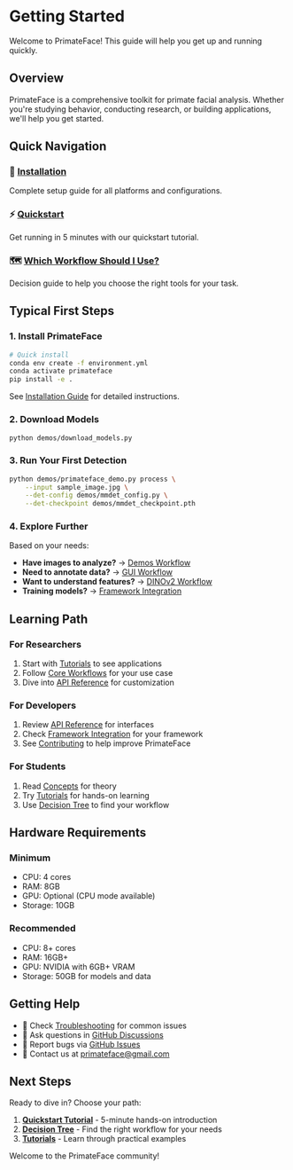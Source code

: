 # Getting Started

Welcome to PrimateFace! This guide will help you get up and running quickly.

## Overview

PrimateFace is a comprehensive toolkit for primate facial analysis. Whether you're studying behavior, conducting research, or building applications, we'll help you get started.

## Quick Navigation

### 🚀 [Installation](../installation/)
Complete setup guide for all platforms and configurations.

### ⚡ [Quickstart](./quickstart/)
Get running in 5 minutes with our quickstart tutorial.

### 🗺️ [Which Workflow Should I Use?](decision-tree.md)
Decision guide to help you choose the right tools for your task.

## Typical First Steps

### 1. Install PrimateFace

```bash
# Quick install
conda env create -f environment.yml
conda activate primateface
pip install -e .
```

See [Installation Guide](../installation/) for detailed instructions.

### 2. Download Models

```bash
python demos/download_models.py
```

### 3. Run Your First Detection

```bash
python demos/primateface_demo.py process \
    --input sample_image.jpg \
    --det-config demos/mmdet_config.py \
    --det-checkpoint demos/mmdet_checkpoint.pth
```

### 4. Explore Further

Based on your needs:

- **Have images to analyze?** → [Demos Workflow](../user-guide/core-workflows/demos.md)
- **Need to annotate data?** → [GUI Workflow](../user-guide/core-workflows/gui.md)
- **Want to understand features?** → [DINOv2 Workflow](../user-guide/core-workflows/dinov2.md)
- **Training models?** → [Framework Integration](../user-guide/framework-integration/index.md)

## Learning Path

### For Researchers
1. Start with [Tutorials](../tutorials/index.md) to see applications
2. Follow [Core Workflows](../user-guide/core-workflows/index.md) for your use case
3. Dive into [API Reference](../api/index.md) for customization

### For Developers
1. Review [API Reference](../api/index.md) for interfaces
2. Check [Framework Integration](../user-guide/framework-integration/index.md) for your framework
3. See [Contributing](../contribute.md) to help improve PrimateFace

### For Students
1. Read [Concepts](../user-guide/concepts.md) for theory
2. Try [Tutorials](../tutorials/index.md) for hands-on learning
3. Use [Decision Tree](decision-tree.md) to find your workflow

## Hardware Requirements

### Minimum
- CPU: 4 cores
- RAM: 8GB
- GPU: Optional (CPU mode available)
- Storage: 10GB

### Recommended
- CPU: 8+ cores
- RAM: 16GB+
- GPU: NVIDIA with 6GB+ VRAM
- Storage: 50GB for models and data

## Getting Help

- 📖 Check [Troubleshooting](../troubleshooting.md) for common issues
- 💬 Ask questions in [GitHub Discussions](https://github.com/KordingLab/PrimateFace/discussions)
- 🐛 Report bugs via [GitHub Issues](https://github.com/KordingLab/PrimateFace/issues)
- 📧 Contact us at primateface@gmail.com

## Next Steps

Ready to dive in? Choose your path:

1. **[Quickstart Tutorial](./quickstart/)** - 5-minute hands-on introduction
2. **[Decision Tree](./decision-tree/)** - Find the right workflow for your needs
3. **[Tutorials](../tutorials/index.md)** - Learn through practical examples

Welcome to the PrimateFace community!